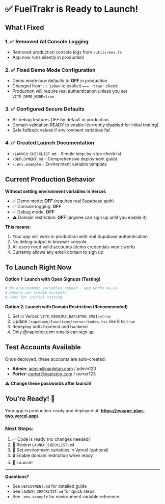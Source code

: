 # ✅ FuelTrakr is Ready to Launch!

## What I Fixed

### 1. ✅ Removed All Console Logging
- Removed production console logs from `/utils/env.ts`
- App now runs silently in production

### 2. ✅ Fixed Demo Mode Configuration
- Demo mode now defaults to **OFF** in production
- Changed from `|| isDev` to explicit `=== 'true'` check
- Production will require real authentication unless you set `VITE_DEMO_MODE=true`

### 3. ✅ Configured Secure Defaults
- All debug features OFF by default in production
- Domain validation READY to enable (currently disabled for initial testing)
- Safe fallback values if environment variables fail

### 4. ✅ Created Launch Documentation
- `/LAUNCH_CHECKLIST.md` - Simple step-by-step checklist
- `/DEPLOYMENT.md` - Comprehensive deployment guide
- `/.env.example` - Environment variable template

## Current Production Behavior

**Without setting environment variables in Vercel:**
- ✅ Demo mode: **OFF** (requires real Supabase auth)
- ✅ Console logging: **OFF**
- ✅ Debug mode: **OFF**
- ⚠️ Domain restriction: **OFF** (anyone can sign up until you enable it)

**This means:**
1. Your app will work in production with real Supabase authentication
2. No debug output in browser console
3. All users need valid accounts (demo credentials won't work)
4. Currently allows any email domain to sign up

## To Launch Right Now

**Option 1: Launch with Open Signups (Testing)**
```bash
# No environment variables needed - app works as-is
# Anyone can create accounts
# Good for initial testing
```

**Option 2: Launch with Domain Restriction (Recommended)**
1. Set in Vercel: `VITE_REQUIRE_NAPLETON_EMAIL=true`
2. Update `/supabase/functions/server/index.tsx` line 8 to `true`
3. Redeploy both frontend and backend
4. Only @napleton.com emails can sign up

## Test Accounts Available

Once deployed, these accounts are auto-created:
- **Admin:** admin@napleton.com / admin123
- **Porter:** porter@napleton.com / porter123

⚠️ **Change these passwords after launch!**

## You're Ready! 🎉

Your app is production-ready and deployed at:
**https://escape-plan-two.vercel.app/**

### Next Steps:
1. ✅ Code is ready (no changes needed)
2. 📝 Review `LAUNCH_CHECKLIST.md`
3. 🔧 Set environment variables in Vercel (optional)
4. 🔒 Enable domain restriction when ready
5. 🚀 Launch!

---

**Questions?**
- See `DEPLOYMENT.md` for detailed guide
- See `LAUNCH_CHECKLIST.md` for quick steps
- See `.env.example` for environment variable reference
